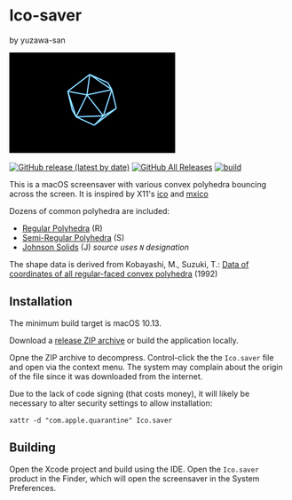 # Ico-saver
by yuzawa-san

![Example](Ico/thumbnail.png)

[![GitHub release (latest by date)](https://img.shields.io/github/v/release/yuzawa-san/ico-saver)](https://github.com/yuzawa-san/ico-saver/releases)
[![GitHub All Releases](https://img.shields.io/github/downloads/yuzawa-san/ico-saver/total)](https://github.com/yuzawa-san/ico-saver/releases)
[![build](https://github.com/yuzawa-san/ico-saver/workflows/build/badge.svg)](https://github.com/yuzawa-san/ico-saver/actions)

This is a macOS screensaver with various convex polyhedra bouncing across the screen.
It is inspired by X11's [ico](https://www.x.org/releases/unsupported/programs/ico/) and [mxico](https://people.freebsd.org/~maho/mxico/Tamentai.html)

Dozens of common polyhedra are included:

* [Regular Polyhedra](https://en.wikipedia.org/wiki/Regular_polyhedron) (R)
* [Semi-Regular Polyhedra](https://en.wikipedia.org/wiki/Semiregular_polyhedron) (S)
* [Johnson Solids](https://en.wikipedia.org/wiki/Johnson_solid) (J) _source uses `N` designation_

The shape data is derived from Kobayashi, M., Suzuki, T.: [Data of coordinates of all regular-faced convex polyhedra](http://mitani.cs.tsukuba.ac.jp/polyhedron/) (1992)

## Installation

The minimum build target is macOS 10.13.

Download a [release ZIP archive](https://github.com/yuzawa-san/ico-saver/releases) or build the application locally.

Opne the ZIP archive to decompress. Control-click the the `Ico.saver` file and open via the context menu.
The system may complain about the origin of the file since it was downloaded from the internet.

Due to the lack of code signing (that costs money), it will likely be necessary to alter security settings to allow installation:

```
xattr -d "com.apple.quarantine" Ico.saver
```

## Building

Open the Xcode project and build using the IDE.
Open the `Ico.saver` product in the Finder, which will open the screensaver in the System Preferences.